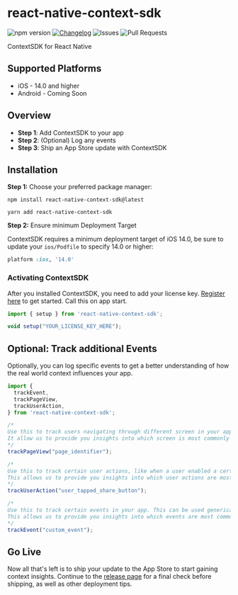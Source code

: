 # react-native-context-sdk

![npm version](https://img.shields.io/npm/v/react-native-context-sdk)
[![Changelog](https://img.shields.io/badge/changelog-latest-blue)](https://docs.decision.contextsdk.com/changelog/)
![Issues](https://img.shields.io/github/issues/context-sdk/react-native)
![Pull Requests](https://img.shields.io/github/issues-pr/context-sdk/react-native)

ContextSDK for React Native

## Supported Platforms

- iOS - 14.0 and higher
- Android - Coming Soon

## Overview

- **Step 1**: Add ContextSDK to your app
- **Step 2**: (Optional) Log any events
- **Step 3**: Ship an App Store update with ContextSDK

## Installation

**Step 1:** Choose your preferred package manager:

```
npm install react-native-context-sdk@latest
```
```
yarn add react-native-context-sdk
```

**Step 2:** Ensure minimum Deployment Target

ContextSDK requires a minimum deployment target of iOS 14.0, be sure to update your `ios/Podfile` to specify 14.0 or higher:

```ruby
platform :ios, '14.0'
```

### Activating ContextSDK

After you installed ContextSDK, you need to add your license key. [Register here](https://insights.contextsdk.com/register) to get started. Call this on app start.

```js
import { setup } from 'react-native-context-sdk';

void setup("YOUR_LICENSE_KEY_HERE");
```

## Optional: Track additional Events

Optionally, you can log specific events to get a better understanding of how the real world context influences your app.

```js
import {
  trackEvent,
  trackPageView,
  trackUserAction,
} from 'react-native-context-sdk';

/*
Use this to track users navigating through different screen in your app.
It allow us to provide you insights into which screen is most commonly used in which real world context.
*/
trackPageView("page_identifier");

/*
Use this to track certain user actions, like when a user enabled a certain feature, when a user tapped a button, when the user created an account, or when the user shared something.
This allows us to provide you insights into which user actions are most commonly done in which real world context.
*/
trackUserAction("user_tapped_share_button");

/*
Use this to track certain events in your app. This can be used generically to track any type of event. For example, you can add this to your existing analytics code to log all your existing events into ContextSDK.
This allows us to provide you insights into which events are most commonly triggered in which real world context.
*/
trackEvent("custom_event");
```

## Go Live

Now all that's left is to ship your update to the App Store to start gaining context insights. Continue to the [release page](https://docs.insights.contextsdk.com/release/) for a final check before shipping, as well as other deployment tips.
